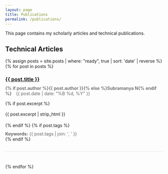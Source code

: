```yaml
---
layout: page
title: Publications
permalink: /publications/
---
```


This page contains my scholarly articles and technical publications.

## Technical Articles

{% assign posts = site.posts | where: "ready", true | sort: 'date' | reverse %}
{% for post in posts %}
<article class="publication-item">
  <h3><a href="{{ post.url }}">{{ post.title }}</a></h3>
  <div class="publication-meta">
    <span class="author">{% if post.author %}{{ post.author }}{% else %}Subramanya N{% endif %}</span>
    <span class="date">{{ post.date | date: "%B %d, %Y" }}</span>
  </div>
  {% if post.excerpt %}
  <p class="abstract">{{ post.excerpt | strip_html }}</p>
  {% endif %}
  {% if post.tags %}
  <div class="keywords">
    <strong>Keywords:</strong> {{ post.tags | join: ', ' }}
  </div>
  {% endif %}
</article>
{% endfor %}

<style>
  .publication-item {
    margin-bottom: 40px;
    padding-bottom: 30px;
    border-bottom: 1px solid rgba(0,0,0,0.1);
  }
  
  .publication-item h3 {
    margin-bottom: 10px;
  }
  
  .publication-meta {
    color: #666;
    margin-bottom: 15px;
    font-size: 14px;
  }
  
  .publication-meta .author {
    font-weight: 600;
  }
  
  .publication-meta .date {
    margin-left: 10px;
  }
  
  .abstract {
    margin: 15px 0;
    line-height: 1.6;
  }
  
  .keywords {
    font-size: 14px;
    color: #666;
    margin-top: 10px;
  }
</style>

